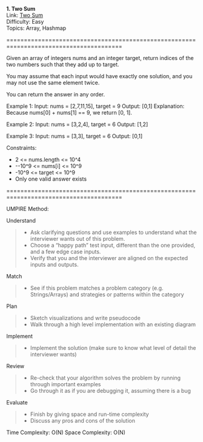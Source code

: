 **1. Two Sum**  
Link: [Two Sum](https://neetcode.io/problems/two-integer-sum?list=neetcode150)  
Difficulty: Easy  
Topics: Array, Hashmap  

=======================================================================================

Given an array of integers nums and an integer target, return indices of the two numbers such that they add up to target.  

You may assume that each input would have exactly one solution, and you may not use the same element twice.  

You can return the answer in any order.  

Example 1:
Input: nums = [2,7,11,15], target = 9
Output: [0,1]
Explanation: Because nums[0] + nums[1] == 9, we return [0, 1].

Example 2:
Input: nums = [3,2,4], target = 6
Output: [1,2]

Example 3:
Input: nums = [3,3], target = 6
Output: [0,1]

Constraints:

- 2 <= nums.length <= 10^4
- --10^9 <= nums[i] <= 10^9
- -10^9 <= target <= 10^9
- Only one valid answer exists

=======================================================================================

UMPIRE Method:

Understand
> - Ask clarifying questions and use examples to understand what the interviewer wants out of this problem.
> - Choose a “happy path” test input, different than the one provided, and a few edge case inputs.
> - Verify that you and the interviewer are aligned on the expected inputs and outputs.


Match
> - See if this problem matches a problem category (e.g. Strings/Arrays) and strategies or patterns within the category

Plan
> - Sketch visualizations and write pseudocode
> - Walk through a high level implementation with an existing diagram

Implement
> - Implement the solution (make sure to know what level of detail the interviewer wants)

Review
> - Re-check that your algorithm solves the problem by running through important examples
> - Go through it as if you are debugging it, assuming there is a bug

Evaluate
> - Finish by giving space and run-time complexity
> - Discuss any pros and cons of the solution


Time Complexity: O(N)
Space Complexity: O(N)


